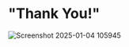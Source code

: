 #   "Thank You!"

![Screenshot 2025-01-04 105945](https://github.com/user-attachments/assets/ae327952-76bd-431e-a01e-62c419287ff8)

